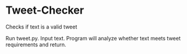 # Tweet-Checker
Checks if text is a valid tweet

Run tweet.py. Input text. Program will analyze whether text meets tweet requirements and return. 
